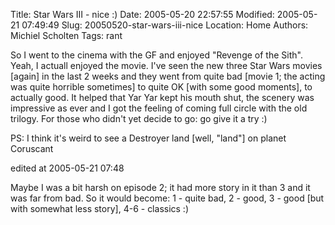 Title: Star Wars III - nice :)
Date: 2005-05-20 22:57:55
Modified: 2005-05-21 07:49:49
Slug: 20050520-star-wars-iii-nice
Location: Home
Authors: Michiel Scholten
Tags: rant

<p>So I went to the cinema with the GF and enjoyed "Revenge of the Sith". Yeah, I actuall enjoyed the movie. I've seen the new three Star Wars movies [again] in the last 2 weeks and they went from quite bad [movie 1; the acting was quite horrible sometimes] to quite OK [with some good moments], to actually good. It helped that Yar Yar kept his mouth shut, the scenery was impressive as ever and I got the feeling of coming full circle with the old trilogy. For those who didn't yet decide to go: go give it a try :)</p>

<p>PS: I think it's weird to see a Destroyer land [well, "land"] on planet Coruscant</p>

<div class="edit">edited at 2005-05-21 07:48</div>
<p>Maybe I was a bit harsh on episode 2; it had more story in it than 3 and it was far from bad. So it would become: 1 - quite bad, 2 - good, 3 - good [but with somewhat less story], 4-6 - classics :)</p>